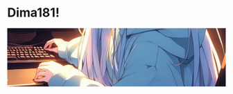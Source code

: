 # Dima181!
![Header_1](assets/271814876-07d9db5e-8dc6-43b3-9bf6-fa4efbcbee1b.jpg)

<!--
**Dima181/Dima181** is a ✨ _special_ ✨ repository because its `README.md` (this file) appears on your GitHub profile.

Here are some ideas to get you started:

- 🔭 I’m currently working on ...
- 🌱 I’m currently learning ...
- 👯 I’m looking to collaborate on ...
- 🤔 I’m looking for help with ...
- 💬 Ask me about ...
- 📫 How to reach me: ...
- 😄 Pronouns: ...
- ⚡ Fun fact: ...
-->
